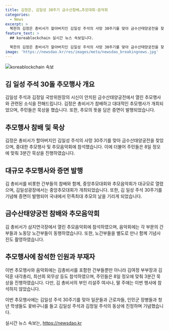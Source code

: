 ```yaml
---
title: 김정은, 김일성 30주기 금수산참배…추모대회·음악회
categories:
  - News
excerpt: >
  북한의 김정은 총비서가 할아버지인 김일성 주석의 사망 30주기를 맞아 금수산태양궁전을 찾았다고 보고되었습니다. 이에 노동신문은 대대적인 추모 행사와 추모음악회 등이 열렸으며, 주민들은 8일 정오에 3분간 묵상을 했다고 전했습니다. 김 총비서의 참배에는 정치국 상무위원들과 함께 많은 간부들이 동행했으며, 김일성광장에서도 중앙추모대회가 엄숙히 거행되었습니다. 8면까지 증면 발행하여 민족최대 추모의 날을 강조했지만, 이번 행사에는 김 총비서의 가족들은 등장하지 않았습니다.
feature_text: >
  ## koreablockchain 실시간 뉴스 속보입니다.

  북한의 김정은 총비서가 할아버지인 김일성 주석의 사망 30주기를 맞아 금수산태양궁전을 찾았다고 보고되었습니다. 이에 노동신문은 대대적인 추모 행사와 추모음악회 등이 열렸으며, 주민들은 8일 정오에 3분간 묵상을 했다고 전했습니다. 김 총비서의 참배에는 정치국 상무위원들과 함께 많은 간부들이 동행했으며, 김일성광장에서도 중앙추모대회가 엄숙히 거행되었습니다. 8면까지 증면 발행하여 민족최대 추모의 날을 강조했지만, 이번 행사에는 김 총비서의 가족들은 등장하지 않았습니다.
image: 'https://newsdao.kr/res/images/meta/newsdao_breakingnews.jpg'
---
```


<p><img src="https://newsdao.kr/res/images/meta/newsdao_breakingnews.jpg" alt="koreablockchain 속보" /></p>

<h2 data-ke-size="size26">김 일성 주석 30돌 추모행사 개요</h2>

<p data-ke-size="size16">김일성 주석과 김정일 국방위원장의 시신이 안치된 금수산태양궁전에서 열린 추모행사와 관련된 소식을 전해드립니다. 김정은 총비서가 참배하고 대대적인 추모행사가 개최되었으며, 주민들은 묵상을 했습니다. 또한, 추모의 뜻을 담은 증면이 발행되었습니다.</p>

<h2 data-ke-size="size26">추모행사 참배 및 묵상</h2>

<p data-ke-size="size16">김정은 총비서가 할아버지인 김일성 주석의 사망 30주기를 맞아 금수산태양궁전을 찾았으며, 중대한 추모행사 및 추모음악회에 참석했습니다. 이에 더불어 주민들은 8일 정오에 맞춰 3분간 묵상을 진행하였습니다.</p>

<h2 data-ke-size="size26">대규모 추모행사와 증면 발행</h2>

<p data-ke-size="size16">김 총비서를 비롯한 간부들의 참배와 함께, 중앙추모대회와 추모음악회가 대규모로 열렸으며, 김일성광장에서는 중앙추모대회가 개최되었습니다. 또한, 김 일성 주석 30주기를 기념해 증면이 발행되어 국내에서 민족최대 추모의 날을 기리게 되었습니다.</p>

<h2 data-ke-size="size26">금수산태양궁전 참배와 추모음악회</h2>

<p data-ke-size="size16">김 총비서가 삼지연극장에서 열린 추모음악회에 참석하였으며, 음악회에는 각 부문의 간부들과 노동당 노간부들이 동행하였습니다. 또한, 노간부들을 별도로 만나 함께 기념사진도 촬영하였습니다.</p>

<h2 data-ke-size="size26">추모행사에 참석한 인원과 부재자</h2>

<p data-ke-size="size16">이번 추모행사와 음악회에는 김총비서를 포함한 간부들뿐만 아니라 김여정 부부장과 김덕훈 내각총리, 최선희 외무상 등도 참석하였으며, 주민들은 8일 정오에 맞춰 3분간 묵상을 진행하였습니다. 다만, 김 총비서의 부인 리설주 여사나, 딸 주애는 이번 행사에 참석하지 않았습니다.</p>

<p data-ke-size="size16">이번 추모행사에는 김일성 주석 30주기를 맞아 일꾼들과 근로자들, 인민군 장병들과 청년 학생들도 꽃바구니를 들고 김일성 주석과 김정일 주석의 동상에 진정하며 기념했습니다.</p>
실시간 뉴스 속보는, <a href="https://newsdao.kr" rel="dofollow">https://newsdao.kr</a>


